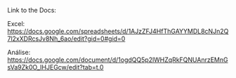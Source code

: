 Link to the Docs:


Excel: https://docs.google.com/spreadsheets/d/1AJzZFJ4HfThGAYYMDL8cNJn2Q7l2xXDRcsJv8Nh_6ao/edit?gid=0#gid=0

Análise: https://docs.google.com/document/d/1ogdQQ5p2lWHZqRkFQNUAnrzEMnGsVa9Zk0O_IHJEGcw/edit?tab=t.0
